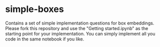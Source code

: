 # simple-boxes
Contains a set of simple implementation questions for box embeddings. Please fork this repository and use the "Getting started.ipynb" as the starting point for your implementation. You can simply implement all you code in the same notebook if you like.
